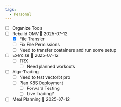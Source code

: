 ```yaml
---
tags:
  - Personal
---
```

- [ ] Organize Tools
- [ ] Rebuild OMV 📅 2025-07-12
	- [x] File Transfer
	- [ ] Fix File Permissions
	- [ ] Need to transfer containers and run some setup
- [ ] Exercise 📅 2025-07-12
	- [ ] TRX
		- [ ] Need planned workouts
- [ ] Algo-Trading
	- [ ] Need to test vectorbt pro
	- [ ] Plan K8S Deployment
		- [ ] Forward Testing
		- [ ] Live Trading?
- [ ] Meal Planning 📅 2025-07-12